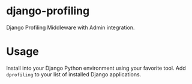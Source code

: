 django-profiling
================

Django Profiling Middleware with Admin integration.

Usage
=====

Install into your Django Python environment using your favorite tool.
Add `dprofiling` to your list of installed Django applications.
